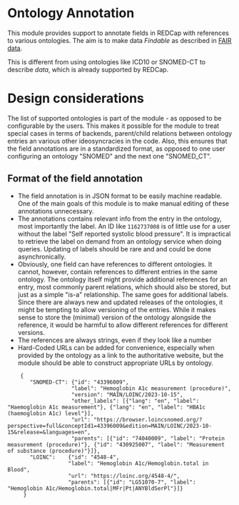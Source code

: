 # Ontology Annotation

This module provides support to annotate fields in REDCap with references to various ontologies. The aim is to make data *Findable* as described in [FAIR data](https://en.wikipedia.org/wiki/FAIR_data). 

This is different from using ontologies like ICD10 or SNOMED-CT to describe *data*, which is already supported by REDCap. 

# Design considerations

The list of supported ontologies is part of the module - as opposed to be configurable by the users. This makes it possible for the module to treat special cases in terms of backends, parent/child relations between ontology entries an various other ideosyncracies in the code. Also, this ensures that the field annotations are in a standardized format, as opposed to one user configuring an ontology "SNOMED" and the next one "SNOMED_CT". 

## Format of the field annotation

- The field annotation is in JSON format to be easily machine readable. One of the main goals of this module is to make manual editing of these annotations unnecessary.
- The annotations contains relevant info from the entry in the ontology, most importantly the label. An ID like `1162737008` is of little use for a user without the label "Self reported systolic blood pressure". It is impractical to retrieve the label on demand from an ontology service when doing queries. Updating of labels should be rare and and could be done asynchronically. 
- Obviously, one field can have references to different ontologies. It cannot, however, contain references to different entries in the same ontology. The ontology itself might provide additional references for an entry, most commonly parent relations, which should also be stored, but just as a simple "is-a" relationship. The same goes for additional labels. Since there are always new and updated releases of the ontologies, it might be tempting to allow versioning of the entries. While it makes sense to store the (minimal) version of the ontology alongside the reference, it would be harmful to allow different references for different versions.
- The references are always strings, even if they look like a number
- Hard-Coded URLs can be added for convenience, especially when provided by the ontology as a link to the authoritative website, but the module should be able to construct appropriate URLs by ontology.

```{json}
    {
       "SNOMED-CT": {"id": "43396009",
                    "label": "Hemoglobin A1c measurement (procedure)",
                    "version": "MAIN/LOINC/2023-10-15",
                    "other_labels": [{"lang": "en", "label": "Haemoglobin A1c measurement"}, {"lang": "en", "label": "HBA1c (haemoglobin A1c) level"}],
                    "url": "https://browser.loincsnomed.org/?perspective=full&conceptId1=43396009&edition=MAIN/LOINC/2023-10-15&release=&languages=en",
                    "parents": [{"id": "74040009", "label": "Protein measurement (procedure)"}, {"id": "430925007", "label": "Measurement of substance (procedure)"}]},
       "LOINC":    {"id": "4548-4",
                   "label": "Hemoglobin A1c/Hemoglobin.total in Blood",
                   "url": "https://loinc.org/4548-4/",
                   "parents": [{"id": "LG51070-7", "label": "Hemoglobin A1c/Hemoglobin.total|MFr|Pt|ANYBldSerPl"}]}
     }


```

